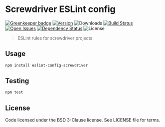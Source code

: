 # Screwdriver ESLint config

[![Greenkeeper badge](https://badges.greenkeeper.io/screwdriver-cd/eslint-config-screwdriver.svg)](https://greenkeeper.io/)
[![Version][npm-image]][npm-url] ![Downloads][downloads-image] [![Build Status][status-image]][status-url] [![Open Issues][issues-image]][issues-url] [![Dependency Status][daviddm-image]][daviddm-url] ![License][license-image]

> ESLint rules for screwdriver projects

## Usage

```bash
npm install eslint-config-screwdriver
```

## Testing

```bash
npm test
```

## License

Code licensed under the BSD 3-Clause license. See LICENSE file for terms.

[npm-image]: https://img.shields.io/npm/v/eslint-config-screwdriver.svg
[npm-url]: https://npmjs.org/package/eslint-config-screwdriver
[downloads-image]: https://img.shields.io/npm/dt/eslint-config-screwdriver.svg
[license-image]: https://img.shields.io/npm/l/eslint-config-screwdriver.svg
[issues-image]: https://img.shields.io/github/issues/screwdriver-cd/screwdriver.svg
[issues-url]: https://github.com/screwdriver-cd/screwdriver/issues
[status-image]: https://cd.screwdriver.cd/pipelines/31/badge
[status-url]: https://cd.screwdriver.cd/pipelines/31
[daviddm-image]: https://david-dm.org/screwdriver-cd/eslint-config-screwdriver.svg?theme=shields.io
[daviddm-url]: https://david-dm.org/screwdriver-cd/eslint-config-screwdriver
